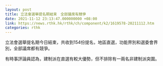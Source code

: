 ```yaml
---
layout: post
title: 立法會選舉提名期結束　全部議席有競爭
date: 2021-11-12 23:13:47.000000000 +08:00
link: https://news.rthk.hk/rthk/ch/component/k2/1619578-20211112.htm
categories: rthk
---
```


立法會選舉提名期今日結束，共收到154份提名，地區直選，功能界別和選委會界別，全部議席都有競爭。

有時事評論員認為，建制派在直選有較大優勢，但不排除有一兩名非建制派突圍。
